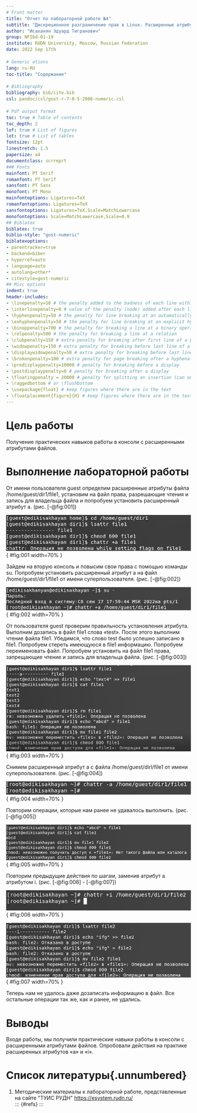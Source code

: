```yaml
---
# Front matter
title: "Отчет по лабораторной работе №4"
subtitle: "Дискреционное разграничение прав в Linux. Расширенные атрибуты"
author: "Исаханян Эдуард Тигранович"
group: NFIbd-01-19
institute: RUDN University, Moscow, Russian Federation
date: 2022 Sep 17th

# Generic otions
lang: ru-RU
toc-title: "Содержание"

# Bibliography
bibliography: bib/cite.bib
csl: pandoc/csl/gost-r-7-0-5-2008-numeric.csl

# Pdf output format
toc: true # Table of contents
toc_depth: 2
lof: true # List of figures
lot: true # List of tables
fontsize: 12pt
linestretch: 1.5
papersize: a4
documentclass: scrreprt
### Fonts
mainfont: PT Serif
romanfont: PT Serif
sansfont: PT Sans
monofont: PT Mono
mainfontoptions: Ligatures=TeX
romanfontoptions: Ligatures=TeX
sansfontoptions: Ligatures=TeX,Scale=MatchLowercase
monofontoptions: Scale=MatchLowercase,Scale=0.9
## Biblatex
biblatex: true
biblio-style: "gost-numeric"
biblatexoptions:
- parentracker=true
- backend=biber
- hyperref=auto
- language=auto
- autolang=other*
- citestyle=gost-numeric
## Misc options
indent: true
header-includes:
- \linepenalty=10 # the penalty added to the badness of each line within a paragraph (no associated penalty node) Increasing the value makes tex try to have fewer lines in the paragraph.
- \interlinepenalty=0 # value of the penalty (node) added after each line of a paragraph.
- \hyphenpenalty=50 # the penalty for line breaking at an automatically inserted hyphen
- \exhyphenpenalty=50 # the penalty for line breaking at an explicit hyphen
- \binoppenalty=700 # the penalty for breaking a line at a binary operator
- \relpenalty=500 # the penalty for breaking a line at a relation
- \clubpenalty=150 # extra penalty for breaking after first line of a paragraph
- \widowpenalty=150 # extra penalty for breaking before last line of a paragraph
- \displaywidowpenalty=50 # extra penalty for breaking before last line before a display math
- \brokenpenalty=100 # extra penalty for page breaking after a hyphenated line
- \predisplaypenalty=10000 # penalty for breaking before a display
- \postdisplaypenalty=0 # penalty for breaking after a display
- \floatingpenalty = 20000 # penalty for splitting an insertion (can only be split footnote in standard LaTeX)
- \raggedbottom # or \flushbottom
- \usepackage{float} # keep figures where there are in the text
- \floatplacement{figure}{H} # keep figures where there are in the text
---
```


# Цель работы

Получение практических навыков работы в консоли с расширенными атрибутами файлов.

# Выполнение лабораторной работы

От имени пользователя guest определим расширенные атрибуты 
файла /home/guest/dir1/file1, установим на файл права, 
разрешающие чтения и запись для владельца файла и 
попробуем установить расширенный атрибут а. (рис. [-@fig:001])

![Установка a на file1 от имени guest](images/1.png){ #fig:001 width=70% }

Зайдем на вторую консоль и повысим свои права с помощью команды su. 
Попробуем установить расширенный атрибут a на файл /home/guest/dir1/file1 от имени суперпользователя. (рис. [-@fig:002])

![Установка a на file1 от суперпользователя](images/2.png){ #fig:002 width=70% }

От пользователя guest проверим правильность установления атрибута.
Выполним дозапись в файл file1 слова «test». После этого выполним чтение файла file1. 
Убедимся, что слово test было успешно записано в file1. Попробуем стереть имеющуюся в file1 информацию. 
Попробуем переименовать файл. Попробуем установить на файл file1 права, запрещающие чтение и запись для владельца файла. (рис. [-@fig:003])

![Различные операции над file1 после установки a](images/3.png){ #fig:003 width=70% }

Снимем расширенный атрибут a с файла /home/guest/dirl/file1 от имени суперпользователя. (рис. [-@fig:004])

![Снятие a на file1 от суперпользователя](images/4.png){ #fig:004 width=70% }

Повторим операции, которые нам ранее не удавалось выполнить. (рис. [-@fig:005])

![Различные операции над file1 после снятия a](images/5.png){ #fig:005 width=70% }

Повторим предыдущие действия по шагам, заменив атрибут a атрибутом i. (рис. [-@fig:006] - [-@fig:007])

![Установка i на file1 от суперпользователя](images/6.png){ #fig:006 width=70% }

![Различные операции над file1 после установки i](images/7.png){ #fig:007 width=70% }

Теперь нам не удалось даже дозаписать информацию в файл. Все остальные операции так же, как и ранее,
не удались.

# Выводы  

Входе работы, мы получили практические навыки работы в консоли с расширенными атрибутами файлов. 
Опробовали действия на практике расширенных атрибутов «а» и «i».


# Список литературы{.unnumbered}
1. Методические материалы к лабораторной работе, представленные на сайте "ТУИС РУДН" https://esystem.rudn.ru/  
::: {#refs}
:::
